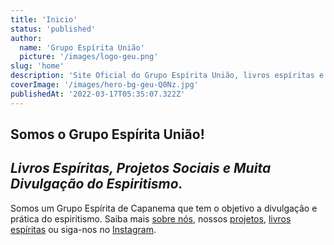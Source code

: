 ```yaml
---
title: 'Inicio'
status: 'published'
author:
  name: 'Grupo Espírita União'
  picture: '/images/logo-geu.png'
slug: 'home'
description: 'Site Oficial do Grupo Espírita União, livros espíritas e programação.'
coverImage: '/images/hero-bg-geu-Q0Nz.jpg'
publishedAt: '2022-03-17T05:35:07.322Z'
---
```


## **Somos o Grupo Espírita União!**

## *Livros Espíritas, Projetos Sociais e Muita Divulgação do Espiritismo.*

Somos um Grupo Espírita de Capanema que tem o objetivo a divulgação e prática do espiritismo. Saiba mais [sobre nós](/about), nossos [projetos](/projects), [livros espíritas](/books) ou siga-nos no [Instagram](https://www.instagram.com/geu.grupo_espirita_uniao/).
